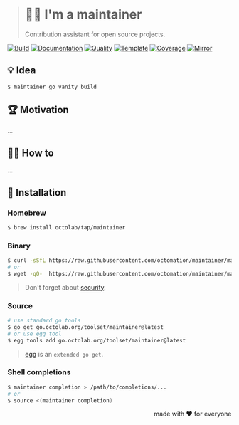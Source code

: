 > # 👨‍🔧 I'm a maintainer
>
> Contribution assistant for open source projects.

[![Build][build.icon]][build.page]
[![Documentation][docs.icon]][docs.page]
[![Quality][quality.icon]][quality.page]
[![Template][template.icon]][template.page]
[![Coverage][coverage.icon]][coverage.page]
[![Mirror][mirror.icon]][mirror.page]

## 💡 Idea

```bash
$ maintainer go vanity build
```

## 🏆 Motivation

...

## 🤼‍♂️ How to

...

## 🧩 Installation

### Homebrew

```bash
$ brew install octolab/tap/maintainer
```

### Binary

```bash
$ curl -sSfL https://raw.githubusercontent.com/octomation/maintainer/master/bin/install | sh
# or
$ wget -qO-  https://raw.githubusercontent.com/octomation/maintainer/master/bin/install | sh
```

> Don't forget about [security](https://www.idontplaydarts.com/2016/04/detecting-curl-pipe-bash-server-side/).

### Source

```bash
# use standard go tools
$ go get go.octolab.org/toolset/maintainer@latest
# or use egg tool
$ egg tools add go.octolab.org/toolset/maintainer@latest
```

> [egg][] is an `extended go get`.

### Shell completions

```bash
$ maintainer completion > /path/to/completions/...
# or
$ source <(maintainer completion)
```

<p align="right">made with ❤️ for everyone</p>

[awesome.icon]:     https://awesome.re/mentioned-badge.svg
[build.page]:       https://github.com/octomation/maintainer/actions/workflows/ci.yml
[build.icon]:       https://github.com/octomation/maintainer/actions/workflows/ci.yml/badge.svg
[coverage.page]:    https://codeclimate.com/github/octomation/maintainer/test_coverage
[coverage.icon]:    https://api.codeclimate.com/v1/badges/6687c945bf44772d3131/test_coverage
[design.page]:      https://www.notion.so/octolab/maintainer-76d7f532a13244b5ac71708990f340ed
[docs.page]:        https://pkg.go.dev/go.octolab.org/toolset/maintainer
[docs.icon]:        https://img.shields.io/badge/docs-pkg.go.dev-blue
[mirror.page]:      https://bitbucket.org/kamilsk/maintainer
[mirror.icon]:      https://img.shields.io/badge/mirror-bitbucket-blue
[promo.page]:       https://github.com/octomation/maintainer
[quality.page]:     https://goreportcard.com/report/go.octolab.org/toolset/maintainer
[quality.icon]:     https://goreportcard.com/badge/go.octolab.org/toolset/maintainer
[template.page]:    https://github.com/octomation/go-tool
[template.icon]:    https://img.shields.io/badge/template-go--tool-blue

[egg]:              https://github.com/kamilsk/egg

